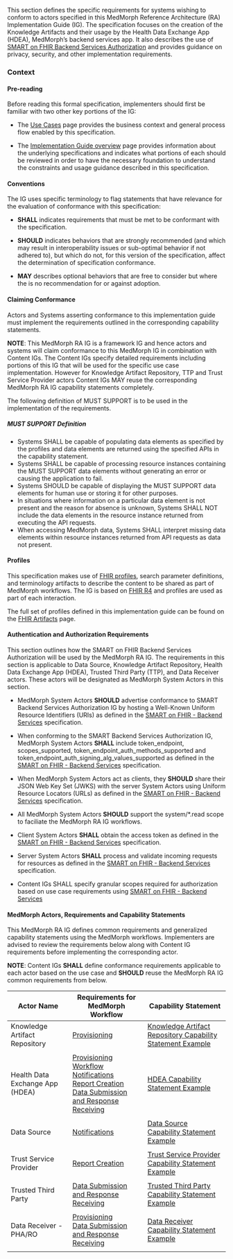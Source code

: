 This section defines the specific requirements for systems wishing to conform to actors specified in this MedMorph Reference Architecture (RA)  Implementation Guide (IG). The specification focuses on the creation of the Knowledge Artifacts and their usage by the Health Data Exchange App (HDEA), MedMorph’s backend services app. It also describes the use of [SMART on FHIR Backend Services Authorization]({{site.data.fhir.smartapplaunch}}/backend-services.html) and provides guidance on privacy, security, and other implementation requirements.


### Context

#### Pre-reading
Before reading this formal specification, implementers should first be familiar with two other key portions of the IG:

* The [Use Cases](usecases.html) page provides the business context and general process flow enabled by this  specification.

* The [Implementation Guide overview](background.html) page provides information about the underlying specifications and indicates what portions of each should be reviewed in order to have the necessary foundation to understand the constraints and usage guidance described in this specification.


#### Conventions
The IG uses specific terminology to flag statements that have relevance for the evaluation of conformance with this specification:

* **SHALL** indicates requirements that must be met to be conformant with the specification.

* **SHOULD** indicates behaviors that are strongly recommended (and which may result in interoperability issues or sub-optimal behavior if not adhered to), but which do not, for this version of the specification, affect the determination of specification conformance.

* **MAY** describes optional behaviors that are free to consider but where the is no recommendation for or against adoption.


#### Claiming Conformance 

Actors and Systems asserting conformance to this implementation guide must implement the requirements outlined in the corresponding capability statements. 

**NOTE**: This MedMorph RA IG is a framework IG and hence actors and systems will claim conformance to this MedMorph IG in combination with Content IGs. The Content IGs specify detailed requirements including portions of this IG that will be used for the specific use case implementation. However for Knowledge Artifact Repository, TTP and Trust Service Provider actors Content IGs MAY reuse the corresponding MedMorph RA IG capability statements completely.   

The following definition of MUST SUPPORT is to be used in the implementation of the requirements.

##### MUST SUPPORT Definition

* Systems SHALL be capable of populating data elements as specified by the profiles and data elements are returned using the specified APIs in the capability statement.
* Systems SHALL be capable of processing resource instances containing the MUST SUPPORT data elements without generating an error or causing the application to fail. 
* Systems SHOULD be capable of displaying the MUST SUPPORT data elements for human use or storing it for other purposes.
* In situations where information on a particular data element is not present and the reason for absence is unknown, Systems SHALL NOT include the data elements in the resource instance returned from executing the API requests.
* When accessing MedMorph data, Systems SHALL interpret missing data elements within resource instances returned from API requests as data not present.


#### Profiles
This specification makes use of [FHIR profiles]({{site.data.fhir.path}}profiling.html), search parameter definitions, and terminology artifacts to describe the content to be shared as part of MedMorph workflows. The IG is based on [FHIR R4]({{site.data.fhir.path}}) and profiles are used as part of each interaction.

The full set of profiles defined in this implementation guide can be found on the [FHIR Artifacts](artifacts.html) page.


#### Authentication and Authorization Requirements

This section outlines how the SMART on FHIR Backend Services Authorization will be used by the MedMorph RA IG. The requirements in this section is applicable to Data Source, Knowledge Artifact Repository, Health Data Exchange App (HDEA), Trusted Third Party (TTP), and Data Receiver actors. These actors will be designated as MedMorph System Actors in this section.

* MedMorph System Actors **SHOULD** advertise conformance to SMART Backend Services Authorization IG by hosting a Well-Known Uniform Resource Identifiers (URIs) as defined in the [SMART on FHIR - Backend Services]({{site.data.fhir.smartapplaunch}}/backend-services.html) specification.

* When conforming to the SMART Backend Services Authorization IG, MedMorph System Actors **SHALL** include token_endpoint, scopes_supported, token_endpoint_auth_methods_supported and token_endpoint_auth_signing_alg_values_supported as defined in the [SMART on FHIR - Backend Services]({{site.data.fhir.smartapplaunch}}/backend-services.html) specification.

* When MedMorph System Actors act as clients, they **SHOULD** share their JSON Web Key Set (JWKS) with the server System Actors using Uniform Resource Locators (URLs) as defined in the [SMART on FHIR - Backend Services]({{site.data.fhir.smartapplaunch}}/backend-services.html) specification.

* All MedMorph System Actors **SHOULD** support the system/*.read scope to faciliate the MedMorph RA IG workflows.

* Client System Actors **SHALL** obtain the access token as defined in the [SMART on FHIR - Backend Services]({{site.data.fhir.smartapplaunch}}/backend-services.html) specification.

* Server System Actors **SHALL** process and validate incoming requests for resources as defined in the [SMART on FHIR - Backend Services]({{site.data.fhir.smartapplaunch}}/backend-services.html) specification.

* Content IGs SHALL specify granular scopes required for authorization based on use case requirements using [SMART on FHIR - Backend Services]({{site.data.fhir.smartapplaunch}}/backend-services.html)


#### MedMorph Actors, Requirements and Capability Statements

This MedMorph RA IG defines common requirements and generalized capability statements using the MedMorph workflows. Implementers are advised to review the requirements below along with Content IG requirements before implementing the corresponding actor.

**NOTE**: Content IGs **SHALL** define conformance requirements applicable to each actor based on the use case and **SHOULD** reuse the MedMorph RA IG common requirements from below.     


<table>
  <thead>
    <tr>
      <th> Actor Name</th>
      <th> Requirements for MedMorph Workflow</th>
      <th> Capability Statement</th>
    </tr>
  </thead>
  <tr>
    <td>Knowledge Artifact Repository</td>
    <td><a href="provisioning.html">Provisioning</a></td>
    <td><a href="CapabilityStatement-medmorph-knowledge-artifact-repository.html">Knowledge Artifact Repository Capability Statement Example</a></td>
  </tr>
  <tr>
    <td/>
    <td/>
    <td/>
  </tr>
  <tr>
    <td>Health Data Exchange App (HDEA)</td>
    <td>
    	   <a href="provisioning.html">Provisioning Workflow</a> <br/>
    	   <a href="subscription.html">Notifications</a> <br/>
    	   <a href="trustservices.html">Report Creation</a> <br/>
    	   <a href="reportsubmission.html">Data Submission and Response Receiving</a> <br/>
    	</td>
    <td><a href="CapabilityStatement-medmorph-healthdata-exchange-app.html">HDEA Capability Statement Example</a></td>
  </tr>
  <tr>
    <td/>
    <td/>
    <td/>
  </tr>
  <tr>
    <td>Data Source</td>
    <td><a href="subscription.html">Notifications</a></td>
    <td><a href="CapabilityStatement-medmorph-data-source.html">Data Source Capability Statement Example</a></td>
  </tr>
  <tr>
    <td/>
    <td/>
    <td/>
  </tr>
  <tr>
    <td>Trust Service Provider</td>
    <td><a href="trustservices.html">Report Creation</a></td>
    <td><a href="CapabilityStatement-medmorph-trust-service-provider.html">Trust Service Provider Capability Statement Example</a></td>
  </tr>
  <tr>
    <td/>
    <td/>
    <td/>
  </tr>
  <tr>
    <td>Trusted Third Party</td>
    <td><a href="reportsubmission.html">Data Submission and Response Receiving</a></td>
    <td><a href="CapabilityStatement-medmorph-trusted-third-party.html">Trusted Third Party Capability Statement Example</a></td>
  </tr>
  <tr>
    <td/>
    <td/>
    <td/>
  </tr>
  <tr>
    <td>Data Receiver - PHA/RO</td>    
    <td>
       <a href="provisioning.html">Provisioning</a> <br/>
       <a href="reportsubmission.html">Data Submission and Response Receiving</a>
    </td>
    <td><a href="CapabilityStatement-medmorph-data-receiver.html">Data Receiver Capability Statement Example</a></td>
  </tr>
  <tr>
    <td/>
    <td/>
    <td/>
  </tr>
</table>





